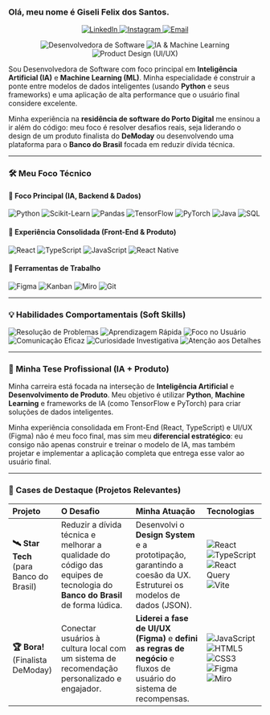 ### Olá, meu nome é Giseli Felix dos Santos.

<p align="center">
  <a href="https://www.linkedin.com/in/[https://www.linkedin.com/in/giseli-felix-1a6aa525a/]" target="\_Purple">
    <img alt="LinkedIn" src="https://img.shields.io/badge/LinkedIn-Giseli_Felix-8A2BE2?style=flat&logo=linkedin">
  </a>
  <a href="https://www.instagram.com/[https://www.instagram.com/developergiseli/?utm_source=qr&igsh=MTU0cDBxMTZlcmU0bw%3D%3D#]" target="\_purple">
    <img alt="Instagram" src="https://img.shields.io/badge/Instagram-@seu_insta-C778DD?style=flat&logo=instagram">
  </a>
  <a href="mailto:giseli2025@gmail.com" target="\_blank">
    <img alt="Email" src="https://img.shields.io/badge/Email-giseli2025@gmail.com-F5DEB3?style=flat&logo=gmail&logoColor=purple&color=purple">
  </a>
</p>

<p align="center">
  <img alt="Desenvolvedora de Software" src="https://img.shields.io/badge/Desenvolvedora_de_Software-8A2BE2?style=flat">
  <img alt="IA & Machine Learning" src="https://img.shields.io/badge/IA_&_Machine_Learning-C778DD?style=flat">
  <img alt="Product Design (UI/UX)" src="https://img.shields.io/badge/Product_Design_(UI/UX)-F5DEB3?style=flat&logoColor=purple&color=purple">
</p>

Sou Desenvolvedora de Software com foco principal em **Inteligência Artificial (IA)** e **Machine Learning (ML)**. Minha especialidade é construir a ponte entre modelos de dados inteligentes (usando **Python** e seus frameworks) e uma aplicação de alta performance que o usuário final considere excelente.

Minha experiência na **residência de software do Porto Digital** me ensinou a ir além do código: meu foco é resolver desafios reais, seja liderando o design de um produto finalista do **DeModay** ou desenvolvendo uma plataforma para o **Banco do Brasil** focada em reduzir dívida técnica.

---

### 🛠️ Meu Foco Técnico

#### 💜 Foco Principal (IA, Backend & Dados)
<p>
  <img alt="Python" src="https://img.shields.io/badge/Python-8A2BE2?style=flat&logo=python">
  <img alt="Scikit-Learn" src="https://img.shields.io/badge/Scikit_Learn-8A2BE2?style=flat&logo=scikitlearn">
  <img alt="Pandas" src="https://img.shields.io/badge/Pandas-8A2BE2?style=flat&logo=pandas">
  <img alt="TensorFlow" src="https://img.shields.io/badge/TensorFlow-8A2BE2?style=flat&logo=tensorflow">
  <img alt="PyTorch" src="https://img.shields.io/badge/PyTorch-8A2BE2?style=flat&logo=pytorch">
  <img alt="Java" src="https://img.shields.io/badge/Java-8A2BE2?style=flat&logo=openjdk">
  <img alt="SQL" src="https://img.shields.io/badge/SQL-8A2BE2?style=flat&logo=mysql">
</p>

#### 🌸 Experiência Consolidada (Front-End & Produto)
<p>
  <img alt="React" src="https://img.shields.io/badge/React-C778DD?style=flat&logo=react">
  <img alt="TypeScript" src="https://img.shields.io/badge/TypeScript-C778DD?style=flat&logo=typescript">
  <img alt="JavaScript" src="https://img.shields.io/badge/JavaScript-C778DD?style=flat&logo=javascript">
  <img alt="React Native" src="https://img.shields.io/badge/React_Native-C778DD?style=flat&logo=react">
</p>

#### 🥖 Ferramentas de Trabalho
<p>
  <img alt="Figma" src="https://img.shields.io/badge/Figma-F5DEB3?style=flat&logo=figma&logoColor=black&color=black">
  <img alt="Kanban" src="https://img.shields.io/badge/Kanban-F5DEB3?style=flat&logo=trello&logoColor=black&color=black">
  <img alt="Miro" src="https://img.shields.io/badge/Miro-F5DEB3?style=flat&logo=miro&logoColor=black&color=black">
  <img alt="Git" src="https://img.shields.io/badge/Git-F5DEB3?style=flat&logo=git&logoColor=black&color=black">
</P>

---

### 💡 Habilidades Comportamentais (Soft Skills)

<p>
  <img alt="Resolução de Problemas" src="https://img.shields.io/badge/Resolução_de_Problemas-8A2BE2?style=flat">
  <img alt="Aprendizagem Rápida" src="https://img.shields.io/badge/Aprendizagem_Rápida-8A2BE2?style=flat">
  <img alt="Foco no Usuário" src="https://img.shields.io/badge/Foco_no_Usuário-C778DD?style=flat">
  <img alt="Comunicação Eficaz" src="https://img.shields.io/badge/Comunicação_Eficaz-C778DD?style=flat">
  <img alt="Curiosidade Investigativa" src="https://img.shields.io/badge/Curiosidade_Investigativa-F5DEB3?style=flat&logoColor=black&color=Purple">
  <img alt="Atenção aos Detalhes" src="https://img.shields.io/badge/Atenção_aos_Detalhes-F5DEB3?style=flat&logoColor=black&color=Purple">
</p>

---

### 🎯 Minha Tese Profissional (IA + Produto)

Minha carreira está focada na interseção de **Inteligência Artificial** e **Desenvolvimento de Produto**. Meu objetivo é utilizar **Python**, **Machine Learning** e frameworks de IA (como TensorFlow e PyTorch) para criar soluções de dados inteligentes.

Minha experiência consolidada em Front-End (React, TypeScript) e UI/UX (Figma) não é meu foco final, mas sim meu **diferencial estratégico**: eu consigo não apenas construir e treinar o modelo de IA, mas também projetar e implementar a aplicação completa que entrega esse valor ao usuário final.

---

### 🚀 Cases de Destaque (Projetos Relevantes)

| Projeto | O Desafio | Minha Atuação | Tecnologias |
| :--- | :--- | :--- | :--- |
| **🛰️ Star Tech** <br> (para Banco do Brasil) | Reduzir a dívida técnica e melhorar a qualidade do código das equipes de tecnologia do **Banco do Brasil** de forma lúdica. | Desenvolvi o **Design System** e a prototipação, garantindo a coesão da UX. Estruturei os modelos de dados (JSON). | <img alt="React" src="https://img.shields.io/badge/React-8A2BE2?style=flat&logo=react"> <img alt="TypeScript" src="https://img.shields.io/badge/TypeScript-C778DD?style=flat&logo=typescript"> <img alt="React Query" src="https://img.shields.io/badge/React_Query-8A2BE2?style=flat&logo=reactquery"> <img alt="Vite" src="https://img.shields.io/badge/Vite-F5DEB3?style=flat&logo=vite&logoColor=black&color=black"> |
| **🏆 Bora!** <br> (Finalista DeModay) | Conectar usuários à cultura local com um sistema de recomendação personalizado e engajador. | **Liderei a fase de UI/UX (Figma)** e **defini as regras de negócio** e fluxos de usuário do sistema de recompensas. | <img alt="JavaScript" src="https://img.shields.io/badge/JavaScript-8A2BE2?style=flat&logo=javascript"> <img alt="HTML5" src="https://img.shields.io/badge/HTML5-C778DD?style=flat&logo=html5"> <img alt="CSS3" src="https://img.shields.io/badge/CSS3-C778DD?style=flat&logo=css3"> <img alt="Figma" src="https://img.shields.io/badge/Figma-F5DEB3?style=flat&logo=figma&logoColor=black&color=black"> <img alt="Miro" src="https://img.shields.io/badge/Miro-F5DEB3?style=flat&logo=miro&logoColor=black&color=black"> |
